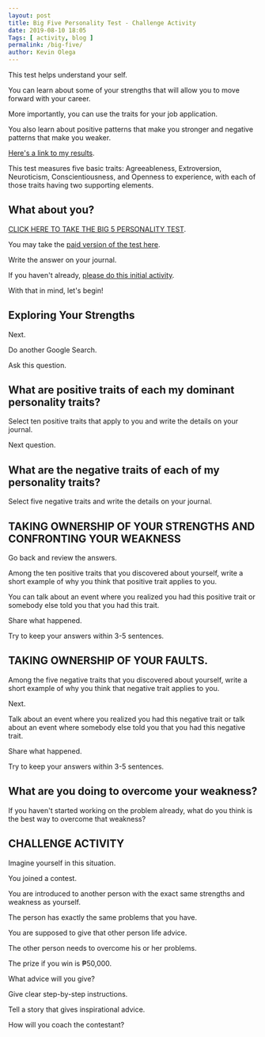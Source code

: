```yaml
--- 
layout: post 
title: Big Five Personality Test - Challenge Activity
date: 2019-08-10 18:05
Tags: [ activity, blog ]
permalink: /big-five/ 
author: Kevin Olega 
--- 
```

This test helps understand your self.

You can learn about some of your strengths that will allow you to move forward with your career.

More importantly, you can use the traits for your job application.

You also learn about positive patterns that make you stronger and negative patterns that make you weaker.

[Here's a link to my results](https://kevinolega.com/big5/).

This test measures five basic traits: Agreeableness, Extroversion, Neuroticism, Conscientiousness, and Openness to experience, with each of those traits having two supporting elements.

## What about you?

[CLICK HERE TO TAKE THE BIG 5 PERSONALITY TEST](https://www.truity.com/test/big-five-personality-test).

You may take the [paid version of the test here](https://www.understandmyself.com/).

Write the answer on your journal.

If you haven't already, [please do this initial activity](https://callcentertrainingtips.com/big5).

With that in mind, let's begin!

## Exploring Your Strengths

Next.

Do another Google Search.

Ask this question.

## What are positive traits of each my dominant personality traits?

Select ten positive traits that apply to you and write the details on your journal.

Next question.

## What are the negative traits of each of my personality traits?

Select five negative traits and write the details on your journal.

## TAKING OWNERSHIP OF YOUR STRENGTHS AND CONFRONTING YOUR WEAKNESS

Go back and review the answers.

Among the ten positive traits that you discovered about yourself, write a short example of why you think that positive trait applies to you.

You can talk about an event where you realized you had this positive trait or somebody else told you that you had this trait. 

Share what happened.

Try to keep your answers within 3-5 sentences.

## TAKING OWNERSHIP OF YOUR FAULTS.

Among the five negative traits that you discovered about yourself, write a short example of why you think that negative trait applies to you.

Next.

Talk about an event where you realized you had this negative trait or talk about an event where somebody else told you that you had this negative trait. 

Share what happened.

Try to keep your answers within 3-5 sentences.

## What are you doing to overcome your weakness?

If you haven't started working on the problem already, what do you think is the best way to overcome that weakness?

## CHALLENGE ACTIVITY

Imagine yourself in this situation.

You joined a contest.

You are introduced to another person with the exact same strengths and weakness as yourself.

The person has exactly the same problems that you have.

You are supposed to give that other person life advice.

The other person needs to overcome his or her problems.

The prize if you win is ₱50,000.

What advice will you give?

Give clear step-by-step instructions.

Tell a story that gives inspirational advice.

How will you coach the contestant?